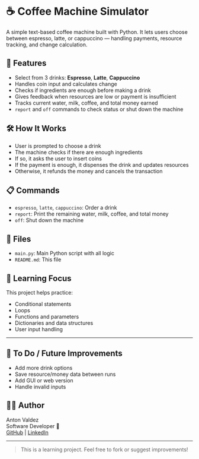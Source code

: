 # ☕ Coffee Machine Simulator

A simple text-based coffee machine built with Python. It lets users choose between espresso, latte, or cappuccino — handling payments, resource tracking, and change calculation.

## 🔧 Features

- Select from 3 drinks: **Espresso**, **Latte**, **Cappuccino**
- Handles coin input and calculates change
- Checks if ingredients are enough before making a drink
- Gives feedback when resources are low or payment is insufficient
- Tracks current water, milk, coffee, and total money earned
- `report` and `off` commands to check status or shut down the machine

## 🛠 How It Works

- User is prompted to choose a drink
- The machine checks if there are enough ingredients
- If so, it asks the user to insert coins
- If the payment is enough, it dispenses the drink and updates resources
- Otherwise, it refunds the money and cancels the transaction

## 📋 Commands

- `espresso`, `latte`, `cappuccino`: Order a drink
- `report`: Print the remaining water, milk, coffee, and total money
- `off`: Shut down the machine

## 📁 Files

- `main.py`: Main Python script with all logic
- `README.md`: This file

## 🧠 Learning Focus

This project helps practice:
- Conditional statements
- Loops
- Functions and parameters
- Dictionaries and data structures
- User input handling

---

## 📌 To Do / Future Improvements

- Add more drink options
- Save resource/money data between runs
- Add GUI or web version
- Handle invalid inputs

## 🧑‍💻 Author

Anton Valdez  
Software Developer 🚀  
[GitHub](https://github.com/antonvaldez) | [LinkedIn](https://www.linkedin.com/in/antonvaldez/)

---

> This is a learning project. Feel free to fork or suggest improvements!
